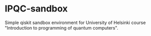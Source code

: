 # IPQC-sandbox
Simple qiskit sandbox environment for University of Helsinki course "Introduction to programming of quantum computers".
